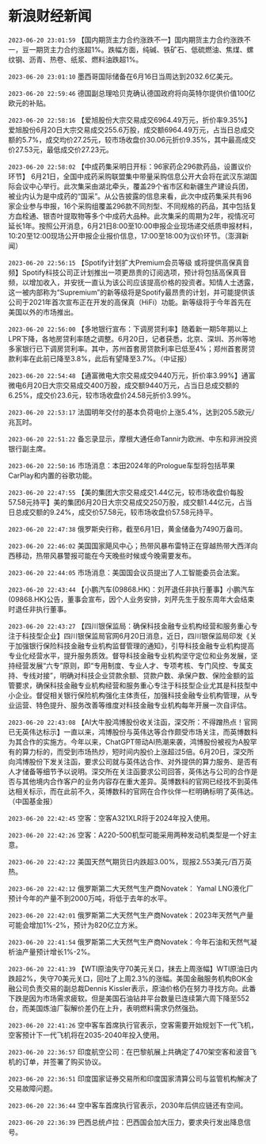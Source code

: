 # 新浪财经新闻
`2023-06-20 23:01:59` 【国内期货主力合约涨跌不一】国内期货主力合约涨跌不一，豆一期货主力合约涨超1%。跌幅方面，纯碱、铁矿石、低硫燃油、焦煤、螺纹钢、沥青、热卷、纸浆、燃料油跌超1%。

`2023-06-20 23:01:10` 墨西哥国际储备在6月16日当周达到2032.6亿美元。

`2023-06-20 22:59:46` 德国副总理哈贝克确认德国政府将向英特尔提供价值100亿欧元的补贴。

`2023-06-20 22:58:16` 【爱旭股份大宗交易成交6964.49万元，折价率9.35%】爱旭股份6月20日大宗交易成交255.6万股，成交额6964.49万元，占当日总成交额的5.7%，成交均价27.25元，较市场收盘价30.06元折价9.35%，其中最高成交价27.53元，最低成交价27.23元。

`2023-06-20 22:58:02` 【中成药集采明日开标：96家药企296款药品，设置议价环节】 6月21日，全国中成药采购联盟集中带量采购信息公开大会将在武汉东湖国际会议中心举行。此次集采由湖北牵头，覆盖29个省市区和新疆生产建设兵团，被业内认为是中成药的“国采”。从公告披露的信息来看，此次中成药集采共有96家企业参与申报，16个采购组覆盖296款不同剂型、不同规格的药品，其中包括复方血栓通、银杏叶提取物等多个中成药大品种。此次集采的周期为2年，视情况可延长1年。按照公开消息，6月21日8:00至10:00申报企业现场递交纸质申报材料，10:20至12:00现场公开申报企业报价信息，17:00至18:00为议价环节。（澎湃新闻）

`2023-06-20 22:56:15` 【Spotify计划扩大Premium会员等级 或将提供高保真音频】Spotify科技公司正计划推出一项更昂贵的订阅选项，预计将包括高保真音频，以增加收入，并安抚一直认为该公司应该提高价格的投资者。知情人士透露，这一被内部称为“Supremium”的新等级将是Spotify最昂贵的计划，并可能提供该公司于2021年首次宣布正在开发的高保真（HiFi）功能。新等级将于今年首先在美国以外的市场推出。

`2023-06-20 22:56:00` 【多地银行宣布：下调房贷利率】随着新一期5年期以上LPR下降，各地房贷利率随之调整。6月20日，记者获悉，北京、深圳、苏州等地多家银行已下调房贷利率。其中，苏州首套房贷款利率已低至4%；郑州首套房贷款利率在此前已降至3.8%，此后有望降至3.7%。（中证报）

`2023-06-20 22:54:48` 【通富微电大宗交易成交9440万元，折价率3.99%】通富微电6月20日大宗交易成交400万股，成交额9440万元，占当日总成交额的6.25%，成交价23.6元，较市场收盘价24.58元折价3.99%。

`2023-06-20 22:53:17` 法国明年交付的基本负荷电价上涨5.4%，达到205.5欧元/兆瓦时。

`2023-06-20 22:51:22` 备忘录显示，摩根大通任命Tannir为欧洲、中东和非洲投资银行副主席。

`2023-06-20 22:50:16` 市场消息：本田2024年的Prologue车型将包括苹果CarPlay和内置的谷歌功能。

`2023-06-20 22:47:55` 【美的集团大宗交易成交1.44亿元，较市场收盘价每股57.58元持平】美的集团6月20日大宗交易成交250万股，成交额1.44亿元，占当日总成交额的9.24%，成交价57.58元，较市场收盘价57.58元持平。

`2023-06-20 22:47:38` 俄罗斯央行称，截至6月1日，黄金储备为7490万盎司。

`2023-06-20 22:46:02` 美国国家飓风中心；热带风暴布雷特正在穿越热带大西洋向西移动，热带风暴警报可能在今天晚些时候或今晚需要发布。

`2023-06-20 22:44:05` 市场消息：美国国会议员提出了人工智能委员会法案。

`2023-06-20 22:43:44` 【小鹏汽车(09868.HK)：刘芹退任非执行董事】小鹏汽车(09868.HK)公告，董事会宣布，因个人业务安排，刘芹先生于股东周年大会结束时退任非执行董事。

`2023-06-20 22:43:27` 【四川银保监局：确保科技金融专业机构经营和服务重心专注于科技型企业】四川银保监局官网6月20日消息，近日，四川银保监局印发《关于加强银行保险科技金融专业机构监督管理的通知》，引导科技金融专业机构提高专业化经营水平，提升服务质效。督导科技金融专业机构坚守定位和业务发展，坚持经营发展“六专”原则，即“专用制度、专业人才、专项考核、专门风控、专属支持、专线对接”，明确对科技企业贷款余额、贷款户数、承保户数、保险金额的监管要求，确保科技金融专业机构经营和服务重心专注于科技型企业尤其是科技型中小企业。督促相关银行保险机构强化主体责任，加强科技金融专业机构管理，从专业运营、特色提升、服务改善等维度对科技金融专业机构每年开展一次自评估。

`2023-06-20 22:43:08` 【AI大牛股鸿博股份收关注函，深交所：不得蹭热点！官网已无英伟达标示】一直以来，鸿博股份与英伟达等合作颇受市场关注，而英博数科为其合作的实施方。今年以来，ChatGPT带动AI热潮来袭，鸿博股份被视为A股罕有的算力标的，而受到市场热炒，短时间内股价上涨超过5倍。6月20日，深交所向鸿博股份下发关注函，要求公司就与英伟达合作、对外提供的算力服务、是否有人才储备等细节予以说明。深交所在关注函要求公司回答，英伟达与公司的合作是否与其他境内合作客户的业务内容存在重大差异。英博数科的官网已经找不到英伟达相关标示，而在此前不久，英博数科的官网在合作伙伴一栏明确标明了英伟达。（中国基金报）

`2023-06-20 22:42:45` 空客：空客A321XLR将于2024年投入使用。

`2023-06-20 22:42:26` 空客：A220-500机型可能采用两种发动机类型是一个好主意。

`2023-06-20 22:42:22` 美国天然气期货日内跌超3.00%，现报2.553美元/百万英热。

`2023-06-20 22:42:12` 俄罗斯第二大天然气生产商Novatek： Yamal LNG液化厂预计今年的产量不到2000万吨，将低于去年的水平。

`2023-06-20 22:42:01` 俄罗斯第二大天然气生产商Novatek：2023年天然气产量可能会增加1%-2%，预计为820亿立方米。

`2023-06-20 22:41:54` 俄罗斯第二大天然气生产商Novatek：今年石油和天然气凝析油产量预计增长1%-2%。

`2023-06-20 22:41:39` 【WTI原油失守70美元关口，抹去上周涨幅】WTI原油日内跌超2%，失守70美元关口，回吐了上周2.3%的涨幅。美国金融服务机构BOK金融公司负责交易的副总裁Dennis Kissler表示，原油价格仍在努力寻找方向。此番下跌是因为市场需求疲软。但是美国石油钻井平台数量已连续第六周下降至552台，而美国炼油厂裂解价差仍在上升，表明燃料需求仍然强劲。

`2023-06-20 22:41:26` 空中客车首席执行官表示，空客需要开始规划下一代飞机，空客预计下一代飞机将在2035-2040年投入使用。

`2023-06-20 22:36:57` 印度航空公司：在巴黎航展上共确定了470架空客和波音飞机的订单，并签署了购买协议。

`2023-06-20 22:36:51` 印度国家证券交易所和印度国家清算公司与监管机构解决了交易故障问题。

`2023-06-20 22:36:44` 空中客车首席执行官表示，2030年后供应链还有空间。

`2023-06-20 22:36:39` 巴西总统卢拉：巴西国会加大压力，要求央行发出降息信号。


